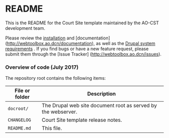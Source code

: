 # README #

This is the README for the Court Site template maintained by the AO-CST development team.

Please  review the  [installation](http://webtoolbox.ao.dcn/documentation/node/93)  and [documentation] (http://webtoolbox.ao.dcn/documentation), as well as the [Drupal system requirements](http://drupal.org/requirements) . If you find bugs or have a new feature request, please submit them through the [Issue Tracker] (http://webtoolbox.ao.dcn/issues).

### Overview of code (July 2017) ###

The repository root contains the following items:

| File or folder | Description |
| -------------- | ----------- |
| `docroot/` | The Drupal web site document root as served by the webserver. |
| `CHANGELOG` | Court Site template release notes. |
| `README.md` | This file. |